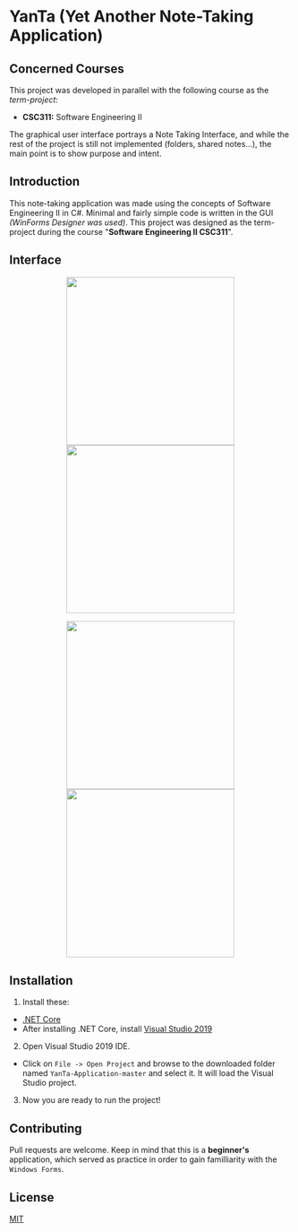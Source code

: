 # YanTa (Yet Another Note-Taking Application)

## Concerned Courses
This project was developed in parallel with the following course as the *term-project*:
* **CSC311:** Software Engineering II

The graphical user interface portrays a Note Taking Interface, and while the rest of the project is still not implemented (folders, shared notes...), the main point is to show purpose and intent.

## Introduction
This note-taking application was made using the concepts of Software Engineering II in C#. Minimal and fairly simple code is written in the GUI *(WinForms Designer was used)*. This project was designed as the term-project during the course "**Software Engineering II CSC311**".

## Interface
<p align="middle">
   <img src="https://github.com/therhamza/YanTa-Application/blob/master/Exam1/Resources/GUI1.PNG" width="300"/>
   <img src="https://github.com/therhamza/YanTa-Application/blob/master/Exam1/Resources/GUI2.PNG" width="300"/>
</p>   
<p align="middle">
   <img src="https://github.com/therhamza/YanTa-Application/blob/master/Exam1/Resources/GUI3.PNG" width="300"/>
   <img src="https://github.com/therhamza/YanTa-Application/blob/master/Exam1/Resources/GUI4.PNG" width="300"/>
</p>   

## Installation
1. Install these:
 * [.NET Core](https://dotnet.microsoft.com/en-us/download)
 * After installing .NET Core, install [Visual Studio 2019](https://visualstudio.microsoft.com/downloads/)
2. Open Visual Studio 2019 IDE.
 * Click on `File -> Open Project` and browse to the downloaded folder named `YanTa-Application-master` and select it. It will load the Visual Studio project.

3. Now you are ready to run the project!

## Contributing

Pull requests are welcome. Keep in mind that this is a **beginner's** application, which served as practice in order to gain familliarity with the `Windows Forms`.

## License
[MIT](https://github.com/therhamza/Contact-Manager-GUI/blob/master/LISENCE)
